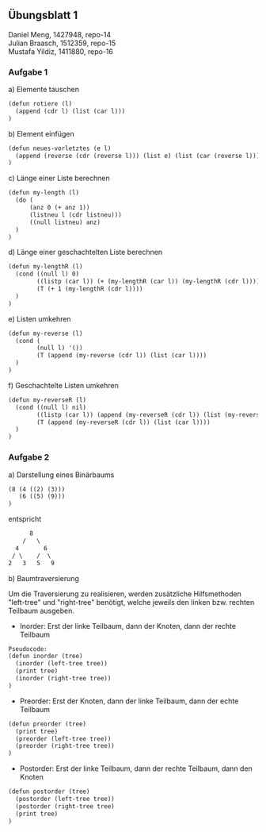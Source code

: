 ## Übungsblatt 1

Daniel Meng, 1427948, repo-14<br />
Julian Braasch, 1512359, repo-15<br />
Mustafa Yildiz, 1411880, repo-16<br />

### Aufgabe 1
a) Elemente tauschen

```xml
(defun rotiere (l)
  (append (cdr l) (list (car l)))
)
```

b) Element einfügen

```xml
(defun neues-vorletztes (e l)
  (append (reverse (cdr (reverse l))) (list e) (list (car (reverse l))))
)
```

c) Länge einer Liste berechnen

```xml
(defun my-length (l)
  (do (
      (anz 0 (+ anz 1))
      (listneu l (cdr listneu)))
      ((null listneu) anz)
  )
)
```

d) Länge einer geschachtelten Liste berechnen

```xml
(defun my-lengthR (l)
  (cond ((null l) 0)
        ((listp (car l)) (+ (my-lengthR (car l)) (my-lengthR (cdr l))))
        (T (+ 1 (my-lengthR (cdr l))))
  )
)
```

e) Listen umkehren

```xml
(defun my-reverse (l) 
  (cond (
        (null l) '())	
        (T (append (my-reverse (cdr l)) (list (car l))))
  )
)
```

f) Geschachtelte Listen umkehren

```xml
(defun my-reverseR (l)
  (cond ((null l) nil)
        ((listp (car l)) (append (my-reverseR (cdr l)) (list (my-reverseR (car l)))))
        (T (append (my-reverseR (cdr l)) (list (car l))))
  )
)

```

### Aufgabe 2
a) Darstellung eines Binärbaums

```xml
(8 (4 ((2) (3)))
   (6 ((5) (9)))
)
```
entspricht

```xml
      8
    /   \
  4       6
 / \    /  \
2   3   5   9
```


b) Baumtraversierung

Um die Traversierung zu realisieren, werden zusätzliche Hilfsmethoden "left-tree" und "right-tree" benötigt, welche jeweils den linken bzw. rechten Teilbaum ausgeben.

* Inorder: Erst der linke Teilbaum, dann der Knoten, dann der rechte Teilbaum

```xml
Pseudocode:
(defun inorder (tree)
  (inorder (left-tree tree))
  (print tree)
  (inorder (right-tree tree))
)
```

* Preorder: Erst der Knoten, dann der linke Teilbaum, dann der echte Teilbaum

```xml
(defun preorder (tree)
  (print tree)
  (preorder (left-tree tree))
  (preorder (right-tree tree))
)
```

* Postorder: Erst der linke Teilbaum, dann der rechte Teilbaum, dann den Knoten

```xml
(defun postorder (tree)
  (postorder (left-tree tree))
  (postorder (right-tree tree)
  (print tree)
)
```
